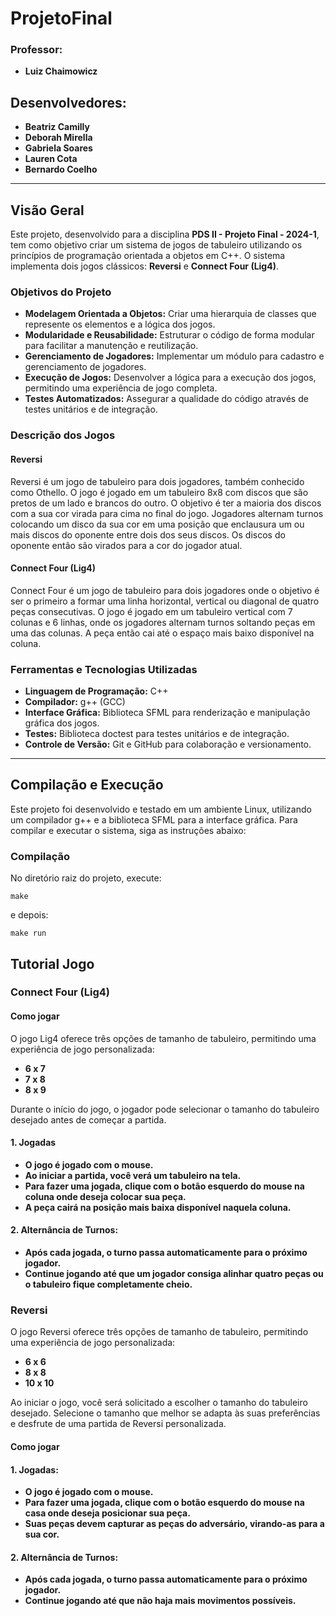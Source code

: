 # ProjetoFinal
 
### Professor: 
* **Luiz Chaimowicz**



## Desenvolvedores:
*  **Beatriz Camilly**
*  **Deborah Mirella**
*  **Gabriela Soares**
*  **Lauren Cota**
*  **Bernardo Coelho**

---

## Visão Geral
Este projeto, desenvolvido para a disciplina **PDS II - Projeto Final - 2024-1**, tem como objetivo criar um sistema de jogos de tabuleiro utilizando os princípios de programação orientada a objetos em C++. O sistema implementa dois jogos clássicos: **Reversi** e **Connect Four (Lig4)**.

### Objetivos do Projeto
- **Modelagem Orientada a Objetos:** Criar uma hierarquia de classes que represente os elementos e a lógica dos jogos.
- **Modularidade e Reusabilidade:** Estruturar o código de forma modular para facilitar a manutenção e reutilização.
- **Gerenciamento de Jogadores:** Implementar um módulo para cadastro e gerenciamento de jogadores.
- **Execução de Jogos:** Desenvolver a lógica para a execução dos jogos, permitindo uma experiência de jogo completa.
- **Testes Automatizados:** Assegurar a qualidade do código através de testes unitários e de integração.

### Descrição dos Jogos

#### Reversi
Reversi é um jogo de tabuleiro para dois jogadores, também conhecido como Othello. O jogo é jogado em um tabuleiro 8x8 com discos que são pretos de um lado e brancos do outro. O objetivo é ter a maioria dos discos com a sua cor virada para cima no final do jogo. Jogadores alternam turnos colocando um disco da sua cor em uma posição que enclausura um ou mais discos do oponente entre dois dos seus discos. Os discos do oponente então são virados para a cor do jogador atual.

#### Connect Four (Lig4)
Connect Four é um jogo de tabuleiro para dois jogadores onde o objetivo é ser o primeiro a formar uma linha horizontal, vertical ou diagonal de quatro peças consecutivas. O jogo é jogado em um tabuleiro vertical com 7 colunas e 6 linhas, onde os jogadores alternam turnos soltando peças em uma das colunas. A peça então cai até o espaço mais baixo disponível na coluna.

### Ferramentas e Tecnologias Utilizadas
- **Linguagem de Programação:** C++
- **Compilador:** g++ (GCC)
- **Interface Gráfica:** Biblioteca SFML para renderização e manipulação gráfica dos jogos.
- **Testes:** Biblioteca doctest para testes unitários e de integração.
- **Controle de Versão:** Git e GitHub para colaboração e versionamento.

---

## Compilação e Execução
Este projeto foi desenvolvido e testado em um ambiente Linux, utilizando um compilador g++ e a biblioteca SFML para a interface gráfica. Para compilar e executar o sistema, siga as instruções abaixo:

### Compilação
No diretório raiz do projeto, execute:
```
make
```
e depois:

```
make run
```

## Tutorial Jogo

### Connect Four (Lig4)

#### Como jogar

O jogo Lig4 oferece três opções de tamanho de tabuleiro, permitindo uma experiência de jogo personalizada:

   - **6 x 7**
   - **7 x 8**
   - **8 x 9**

Durante o início do jogo, o jogador pode selecionar o tamanho do tabuleiro desejado antes de começar a partida.

#### 1. Jogadas

- **O jogo é jogado com o mouse.**
- **Ao iniciar a partida, você verá um tabuleiro na tela.**
- **Para fazer uma jogada, clique com o botão esquerdo do mouse na coluna onde deseja        colocar sua peça.**
- **A peça cairá na posição mais baixa disponível naquela coluna.**

#### 2. Alternância de Turnos:

- **Após cada jogada, o turno passa automaticamente para o próximo jogador.**
- **Continue jogando até que um jogador consiga alinhar quatro peças ou o tabuleiro fique completamente cheio.**

### Reversi

O jogo Reversi oferece três opções de tamanho de tabuleiro, permitindo uma experiência de jogo personalizada:

   - **6 x 6**
   - **8 x 8**
   - **10 x 10**

Ao iniciar o jogo, você será solicitado a escolher o tamanho do tabuleiro desejado. Selecione o tamanho que melhor se adapta às suas preferências e desfrute de uma partida de Reversi personalizada.

#### Como jogar

#### 1. Jogadas:

- **O jogo é jogado com o mouse.**
- **Para fazer uma jogada, clique com o botão esquerdo do mouse na casa onde deseja          posicionar sua peça.**
- **Suas peças devem capturar as peças do adversário, virando-as para a sua cor.**

#### 2. Alternância de Turnos:

- **Após cada jogada, o turno passa automaticamente para o próximo jogador.**
- **Continue jogando até que não haja mais movimentos possíveis.**